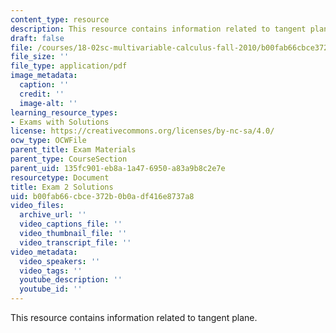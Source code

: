 ```yaml
---
content_type: resource
description: This resource contains information related to tangent plane.
draft: false
file: /courses/18-02sc-multivariable-calculus-fall-2010/b00fab66cbce372b0b0adf416e8737a8_MIT18_02SC_exam2sol.pdf
file_size: ''
file_type: application/pdf
image_metadata:
  caption: ''
  credit: ''
  image-alt: ''
learning_resource_types:
- Exams with Solutions
license: https://creativecommons.org/licenses/by-nc-sa/4.0/
ocw_type: OCWFile
parent_title: Exam Materials
parent_type: CourseSection
parent_uid: 135fc901-eb8a-1a47-6950-a83a9b8c2e7e
resourcetype: Document
title: Exam 2 Solutions
uid: b00fab66-cbce-372b-0b0a-df416e8737a8
video_files:
  archive_url: ''
  video_captions_file: ''
  video_thumbnail_file: ''
  video_transcript_file: ''
video_metadata:
  video_speakers: ''
  video_tags: ''
  youtube_description: ''
  youtube_id: ''
---
```

This resource contains information related to tangent plane.